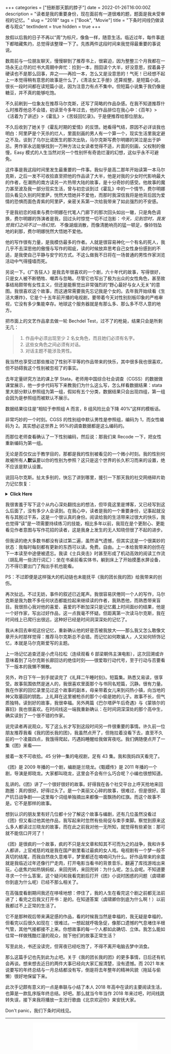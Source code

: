 +++
categories = ["扭断那天鹅的脖子"]
date = 2022-01-26T16:00:00Z
description = "读者是我的重要身份，现在面前有一道很难的题，题面是我未受审视的记忆。"
slug = "2018"
tags = ["Book", "Movie"]
title = "下条时间线仍做读者与观众"
textIndent = true
hidden = true 
+++

放假以后我的日子不再以“周”为标尺，像鱼一样，随意生活。临近过年，每件事底下都暗藏焦灼，总觉得该整理一下了。先拣两件这段时间来我觉得最重要的事说说。

数周前与一位朋友聊天，慢慢聊到了推荐书上，很窘迫，因为整整三个月我都在一场永无止尽的烂书大周期中奔忙：捡到一本，囫囵读个大半，好没意思，捏着鼻子硬读也不是那么回事，弃之——再捡一本，怎么又是没意思的！气死！已经想不起上一本觉得稍有意思的故事是什么了，《清洁女工手册》还算规整，是短篇小说。很长一段时间都在读短篇小说，因为注意力有点不集中。但短篇小说集于我仍像是糖豆，并不真的能够吃饱。

不久前刷到一位象友在推荐马尔克斯，还写了简略的作品杂感。在我不知道推荐什么时推荐他总不会错，初读至今多年过去，他的作品排位在我心中：《百年》>《活着为了讲述》>《霍乱》>《苦妓回忆录》。于是便推荐给那位朋友。

不久后收到了她关于《霍乱时期的爱情》的反馈。她看得气结，原因不必详谈我也明白：阿里萨是个天杀的烂人，里面刻画的男人有一个算一个，现实生活里我定避之不及。谈到了乌尔比诺医生的那次出轨，马尔克斯写费尔明娜的哭泣是出于妒忌。男作家永远能够找到一万种方法让女读者觉得不适，片面的刻画，父权制的傲慢，Easy 模式的人生当然对另一个性别怀有奇诡烂漫的幻想，这似乎永不可避免。

这件事是我这段时间里发生最重要的一件事。我似乎是高二那年开始读第一本马尔克斯，之后一发不可收拾直至把他的作品读了大半，他是对我的少女时代影响最大的作者，在潮热的南方读另一片热带大陆的故事，是十分奇妙的感受。他故事的魔力甚至波及我一部分现实生活，曾与初恋谈到过《霍乱》中的一个情节，费尔明娜回头看见久别的阿里萨，恍然大悟她并不爱他，而那时我深信我将是他背后因为爱情的恐惧而面色青紫的阿里萨，亲密关系第一次给我带来了如此强烈的不安感。

于是我初恋的结束与费尔明娜在代笔人门廊下的那次回头如出一辙，只是角色调换，费尔明娜的饰演者是我，回过头时惊觉一切不过泡影：_今天，见到您时，我发觉我们之间不过一场幻觉。_ 不像湖烟消散，而像清脆响亮的猛一顿足，像铃铛坠地的刹那，费尔明娜恍然大悟她不爱他。

他的写作很有力量，是我模仿最多的作者。人就是很容易神化一个有名的死人，我几乎不去深思他的傲慢与写作的瑕疵，读的时候放弃思考自己女性身份感到的不适，是我使自己平静与安宁的方式。不这么做我不日将在一场普通的男性作家浏览活动中气得撞墙而死。

另说一下。《广告狂人》是我去年很喜欢的一个剧，六十年代的故事，写得很好，只是女人被不断牺牲、嘲弄与忽略。尽管它也写出了极为出众的女性角色，甚至故事结局颇带有女性主义，但还是能察觉出非常强烈的“野心最好与女人无关”的意图。我很喜欢这个故事，而这通常需要我先忘记我是个女的。去年我开始续看《生活大爆炸》，它是个十五年前开播的电视剧，要带着今天对性别刻板印象的严格审视，它没有多少集能幸存。地球这个服务器就是有那么多、那么多不尽人意的地方。

把市面上的文艺作品拿去做一轮 Bechdel Test，过不了的枪毙，结果只会是所剩无几：

> 1. 作品中必须出现至少 2 名女角色，而且她们必须有名字。
> 2. 这些女角色之间必须有对话。
> 3. 对话主题不能涉及男性。

我当然也享受过那些推动了性别不平等的作品带来的快乐，其中很多我也很喜欢，但不妨碍我这个性别被忽视了的事实。

去年定量研究方法的课上学 Stata，老师用中国综合社会调查（CGSS）的数据做课堂展示，他一步步代码写下来教我们为什么这么写，怎么样看数据结果：stata 里大部分默认参照组为第一组，假如有五个分类，数据结果只会出现四组，第一组会因为是参照组而被默认不展示。

数据结果往往是“相较于参照组 A 而言，B 组风险比会下降 40%”这样的模板话。

非常巧妙的一个时刻。CGSS 的性别组中默认男性是参照组，编码为 1，而女性编码为 2。其实想必这世界上 95%的调查数据都是这么编码的。

而那位老师查看确认了一下性别编码，然后说：那我们来 Recode 一下，把女性重新编码为第一组。

无论是否仅仅出于教学目的，那都是我的性别被看见的一个微小时刻。我的性别何故被所有人**默认**要以你的性别为参照？这只是这个世界的长久积习而来的设置，绝不应该是默认设置。

说回马尔克斯。扯太多别的，快忘了讲到哪里，援引一下那天我的社交网络碎片助力记忆恢复：

<details>
<summary><b>Click Here</b></summary>

> - 2022 年 1 月 25 日 24:04
>
> 我读马尔克斯的体验一直很丝滑痛快，但不是很确定今天去读会不会是一样的感受，之前给一个朋友推荐了霍乱时期的爱情，今天突然收到了她关于内容的吐槽。心中产生一种“来了”的局促与解脱。这种感觉无限近似于我喜欢广告狂人和 tbbt，但要让我去给朋友推荐却会有点犹豫，性别这块巨石上沾满了污糟的脚印，即使是巨人的脚印，那也是泥泞又肮脏的脚印。
>
> - 2022 年 1 月 25 日 24:12
>
> 我想我一直很明白，但是视而不见，因为他给初读时的我带来了很强烈的、持续性的震惊，这印象在这些年里使人开始神话另一个人。而现在终于：来了。
>
> - 2022 年 1 月 25 日 24:19
>
> 朋友跟我讲的是医生出轨那段，作者写费尔明娜的哭是因为妒忌，她看得气绝。而巧的是这段情节过了三四年我居然还记得，但记忆中只留下医生出轨的是他的病人：笑声能惊飞鸽群的女人。人能读到什么与记得什么竟然完全由自己的思维状态决定，重读一遍我应该也会在同样的地方气到毒发身亡，而那个描写在我现在看来，也许没有好到能念念不忘的地步。
>
> - 2022 年 1 月 25 日 24:47
>
> 不过正巧有个机会来检验这件事。前阵子象上刷到安利，忽然很心血来潮感觉到了补足他剩下作品的时候，就买了这两本：《族长的秋天》与《礼拜二午睡时刻》。
>
> 大概在四五年前一口气读了他 11 本，神魂颠倒，几年里又陆续补了演讲和别的，是我很熟悉也模仿了很多的作家。他故事的氛围语气与结构是否还能像初读时那样让我着迷和惊叹？我有没有变成更好的读者？我有没有办法识别他傲慢地写坏了的地方？真的过去很久了，狂潮一样的写作多少绑架过我，我似乎都没有办法识别作品好坏，每本都看得很认真，带着如饥似渴的读一本少一本的心情去看，所以总觉得它们比那些我看得没那么认真的书好。有个主人公航班中遇到睡梦美人的故事在我心中一直很好，但之后为这印象重读多次，都为当时的评判感到很困惑。
>
> 对很多喜爱过的人有这样一个祛魅时刻，等这两本书，好像面前摆了两道试题，我坐立不安，静候开考。

</details>

我很害羞于写下这个从内心深处翻找出的想法，但毕竟这里是博客，又已经写到这么后面了，没有多少人会读到。在我心中，读者是我的一个重要身份，记事起就没有与其脱过干系，这是一个很认真的身份。阅读给我的生活带来过很大的快乐，我也觉得“读”是一项需要持续练习的技能，相比多年以前，我现在是个更耐心、更能看见作者意图与写作花招的读者，这是我身上发生的无人知晓但很了不起的进步。

但我读的绝大多数书都没有读过第二遍，虽然语气遗憾，但其实这是一个很美妙的状态：我每时每刻都有更新的东西可以读。免费。自由。上一本给我带来的创伤在下一本读至中途便被遗忘。我读《士兵突击》时甚至形成了机动高效的阅读工作流（胡乱用一些流行词汇）：坐在书桌前看实体书，躺到床上了开始摸墨水屏设备，万不得已要出门了掏出手机也能看。

PS：不过即便是这样强大的机动链也未能抚平《我的团长我的团》给我带来的创伤。

再次扯远。不过无妨，事件的叙述已近尾声。我很容易厌倦同一个人的写作，马尔克斯是我为数不多任何状态都能捡起来继续读的作者，我熟悉他，而熟悉带来盲目。我很担心我对他的喜爱、喜爱的不断加深只是记忆戴上时间面纱的结果，他是一个好作家，写出过好作品，这一点我毫不怀疑。但距离第一次读马尔克斯，我在时间线上已爬行出很远，这种好已经是时间洞深深处的记忆了。

我从未回去审视这份记忆，重新确认他的好是否被我放大——那么我又怎么敢像文章开头时那样觉得：推荐马尔克斯总不会错。而记忆如何欺骗人，人又如何矫饰记忆，本就是马尔克斯爱写的主题。

上一场记忆追查还是小虎马拉松（连续观看 6 部梁朝伟主演电影），这次回溯或许意味着到了马尔克斯长廊回访的绝佳时刻——很爱取行动代号，至于行动与否要看下一版本的我懒不懒散。

另外，昨日下午一到手就读完了《礼拜二午睡时刻》。短篇集。熟悉又易读，很享受。故事氛围依然是迷人的，我很喜欢里面那个与书同名短篇，沉静。很有力量。我在作家的回忆录里见过这个故事的副本，母亲带着女儿来到闷热小镇，向当地的神父取墓园的钥匙，上礼拜在这里被枪杀的那个小偷是她的儿子。故事不长，但气质独特。读到好的故事，我很幸福。另外两篇《巴尔塔萨午后奇遇》与《蒙铁尔的寡妇》我也很喜欢。在时间线这一端我重新确认：在时间洞深深处的那个高中生，确实读到了一个很不错的作家。

说完读者再说观众，写了这么长才写到这段时间另一件很重要的事情。许久前一位朋友推荐我看《我的团长我的团》，我虽然点开了，但拖拉着没看下去，直至不久前的一个凌晨四点，我饿得爬起，巧遇妈睡醒给我做宵夜吃。我们俩随便点开了一集《团》来看——

接着一发不可收拾。45 分钟一集的电视剧，足有 43 集。我和我妈四天看完了。

《团》是 2009 年播的一个剧，编剧是兰晓龙。《甄嬛传》是 2011 年播的一个剧，导演是郑晓龙。大家都叫晓龙，这里会不会有什么巧合呢？小编也很想知道。

乱讲的。《团》讲了一个很好很好的故事。好得我在各个社交平台上呼天抢地来回跑圈：真的很好。好得过头了。是一个美丽又心碎的故事，很难过，但是很好。国产抗日战争剧——这里每个词组单独摘出来都像一面飘扬的红旗。而这个故事不是。它不是那样的故事。

想到认识的朋友里有好几位都十分了解这个故事与编剧，还有几位虽然没看过《团》但又看过他其他作品，我写起来时忽然有些局促与束手束脚。察觉到原来这么多人都读过兰晓龙的故事，而在此之前我对他一无所知，就觉得有些紧张：那可就不能信口开河了！

《团》是很疯的一个故事，疯的不只是龙文章和知其不可而为之的战争，我和许多人都讲，上官戒慈的戏是我在国产剧里看过最疯的女人戏。电视剧有一个梦一般不真切的结尾，而我自然夜久意难平，梦里都还在喃喃问为什么。好作品带来的余震就是我临近过年还像行尸走肉，打开电影当看书的背景音乐，翻遍了库找游戏出来玩，心底焦灼如热锅蚂蚁，来回兜转，来回兜转：为什么呢，怎么会呢。不知道要寻求一个什么答案，这个疑问和我看完剧后打开《团》小说时困惑的问题（虞啸卿你到底为什么呢）已经不那么相关了。

在高强度看剧期间我还在哆嗦地想：停住了，我的人生在看完这个剧之前都无法前进了；看完之后我又打开书：是的。在知道答案（虞啸卿你到底为什么啊！）以前我都过不上正常的生活了。

它不是那种观后带来满足感的作品，看的时候我当然是幸福的，我无疑是幸福的，但看完以后很久如现在：很难过。一想起就呼吸急促，像那口遗憾的气息堵住半根气管，其他气接都接不上来。你想故事的每一个人都如此确切、立体。我怎么能如往常一样做残酷烂漫的观众，抛下他们的故事正常生活？

写至此处，书还没读完，但宵夜已经吃饱了，不得不离开电脑去梦中消食。

那么这篇手记也先到此为止吧。关于《我的团长我的团》的更多事情，日后还有机会再谈。想来想去近日的两件大事已经向大家汇报清楚，没有遗憾。而 2021 年末说要写的年终总结与一月总结都没有写，倒是将去年整年的精神风貌（拖延与偷懒）很好地保留下来。

此次手记颇有意义的一点是串联与小结了本人 2018 年高中在读的主要阅读生活，也算是一款乱序版年终总结。好吧。那么就当今年当作 2018 年来过吧，时间线跳转失误，接下来我将播放一支流行歌曲《北京欢迎你》来安抚大家。

Don't panic，我们下条时间线见。

---

<center>
<iframe frameborder="no" border="0" marginwidth="0" marginheight="0" width=330 height=86 src="//music.163.com/outchain/player?type=2&id=294399&auto=0&height=66"></iframe>
</center>
